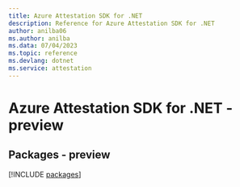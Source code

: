 ```yaml
---
title: Azure Attestation SDK for .NET
description: Reference for Azure Attestation SDK for .NET
author: anilba06
ms.author: anilba
ms.data: 07/04/2023
ms.topic: reference
ms.devlang: dotnet
ms.service: attestation
---
```

# Azure Attestation SDK for .NET - preview
## Packages - preview
[!INCLUDE [packages](attestation-index.md)]